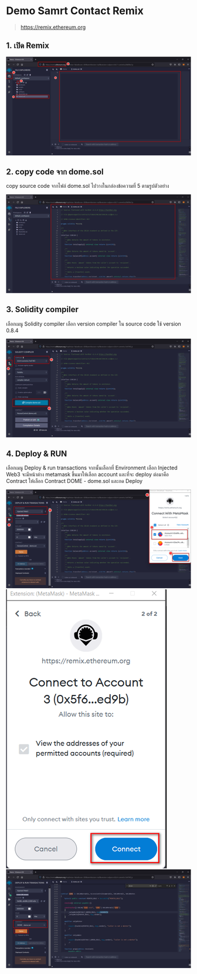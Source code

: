 # Demo Samrt Contact Remix 
> https://remix.ethereum.org


## 1. เปิด Remix
![Remix-copy-code](pic/01-Remix-copy-code.png)

## 2. copy code จาก dome.sol
copy source code จากไฟล์ dome.sol ไปวางในกล่องข้อความที่ 5 ตามรูปตัวอย่าง

![dome-sol](pic/02-dome-sol.png)

## 3. Solidity compiler
เลือกเมนู Solidity compiler เลือก version compiler ใน source code ใช้ version 0.8.4

![compiler-dome-sol](pic/03-compiler-dome-sol.png)

## 4. Deploy & RUN
เลือกเมนู Deploy & run transactions จากนั้นเลือกที่ Environment เลือก Injected Web3 จะมีหน้าต่าง metamask ขึ้นมาให้เลือก account และที่จะ deploy
ต่อมาคือ Contract ให้เลือก Contract DOME - dome.sol และกด Deploy


![deploy-01-dome-sol](pic/04-deploy-env-inject-web3.png)
![deploy-02-dome-sol](pic/04.1-deploy-env-inject-web3.png)
![deploy-03-dome-sol](pic/04.2-deploy-env-inject-web3.png)
